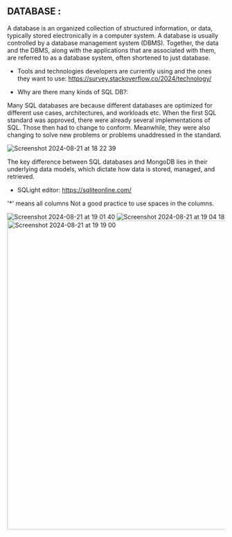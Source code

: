 ## DATABASE :
A database is an organized collection of structured information, or data, typically stored electronically in a computer system. 
A database is usually controlled by a database management system (DBMS). 
Together, the data and the DBMS, along with the applications that are associated with them, are referred to as a database system, often shortened to just database.

* Tools and technologies developers are currently using and the ones they want to use:
https://survey.stackoverflow.co/2024/technology/

* Why are there many kinds of SQL DB?: 

Many SQL databases are because different databases are optimized for different use cases, architectures, and workloads etc.
When the first SQL standard was approved, there were already several implementations of SQL. 
Those then had to change to conform. Meanwhile, they were also changing to solve new problems or problems unaddressed in the standard.

![Screenshot 2024-08-21 at 18 22 39](https://github.com/user-attachments/assets/c4a7a324-766a-4dcf-a0f6-070d61b98d87)

The key difference between SQL databases and MongoDB lies in their underlying data models, which dictate how data is stored, managed, and retrieved.

* SQLight editor:
  https://sqliteonline.com/

'*' means all columns
Not a good practice to use spaces in the columns.

![Screenshot 2024-08-21 at 19 01 40](https://github.com/user-attachments/assets/291ca5b7-9ff6-4fc5-a72f-de4b69b8e789)
![Screenshot 2024-08-21 at 19 04 18](https://github.com/user-attachments/assets/90a6013c-5970-4b28-9d78-2258e29fa551)
<img width="713" alt="Screenshot 2024-08-21 at 19 19 00" src="https://github.com/user-attachments/assets/3049bba3-55cf-454d-a759-bec05c31ce03">


  
